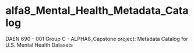 # alfa8_Mental_Health_Metadata_Catalog
DAEN 690 - 001 Group C - ALPHA8_Capstone project: Metadata Catalog for U.S. Mental Health Datasets
